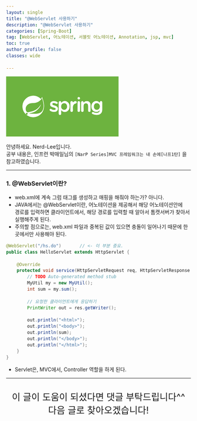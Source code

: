 ```yaml
---
layout: single
title: "@WebServlet 사용하기"
description: "@WebServlet 사용하기"
categories: [Spring-Boot]
tag: [WebServlet, 어노테이션, 서블릿 어노테이션, Annotation, jsp, mvc]
toc: true
author_profile: false
classes: wide

---
```


![](/assets/img/etc/javaspring.png)

안녕하세요. Nerd-Lee입니다.<br>
공부 내용은, 인프런 박매일님의
`[NarP Series]MVC 프레임워크는 내 손에[나프1탄]` 을 참고하였습니다.

---

### 1. @WebServlet이란? 

- web.xml에 계속 그럼 태그를 생성하고 매핑을 해줘야 하는가? 아니다.
- JAVA에서는 @WebServlet이란, 어노테이션을 제공해서 해당 어노테이션안에<br>
경로를 입력하면 클라이언트에서, 해당 경로를 입력할 때 알아서 톰캣서버가 찾아서 실행해주게 된다.
- 주의할 점으로는, web.xml 파일과 중복된 값이 있으면 충돌이 일어나기 때문에 한 곳에서만 사용해야 된다.

```java
@WebServlet("/hs.do")		// <- 이 부분 중요.
public class HelloServlet extends HttpServlet {

	@Override
	protected void service(HttpServletRequest req, HttpServletResponse res) throws ServletException, IOException {
		// TODO Auto-generated method stub
		MyUtil my = new MyUtil();
		int sum = my.sum();
		
		// 요청한 클라이언트에게 응답하기
		PrintWriter out = res.getWriter();
		
		out.println("<html>");
		out.println("<body>");
		out.println(sum);
		out.println("</body>");
		out.println("</html>");
	}
}
```

- Servlet은, MVC에서, Controller 역할을 하게 된다.<br>

---

<br>

<div style="font-size:25px; text-align:center">
이 글이 도움이 되셨다면 댓글 부탁드립니다^^<br>
다음 글로 찾아오겠습니다!

</div>
